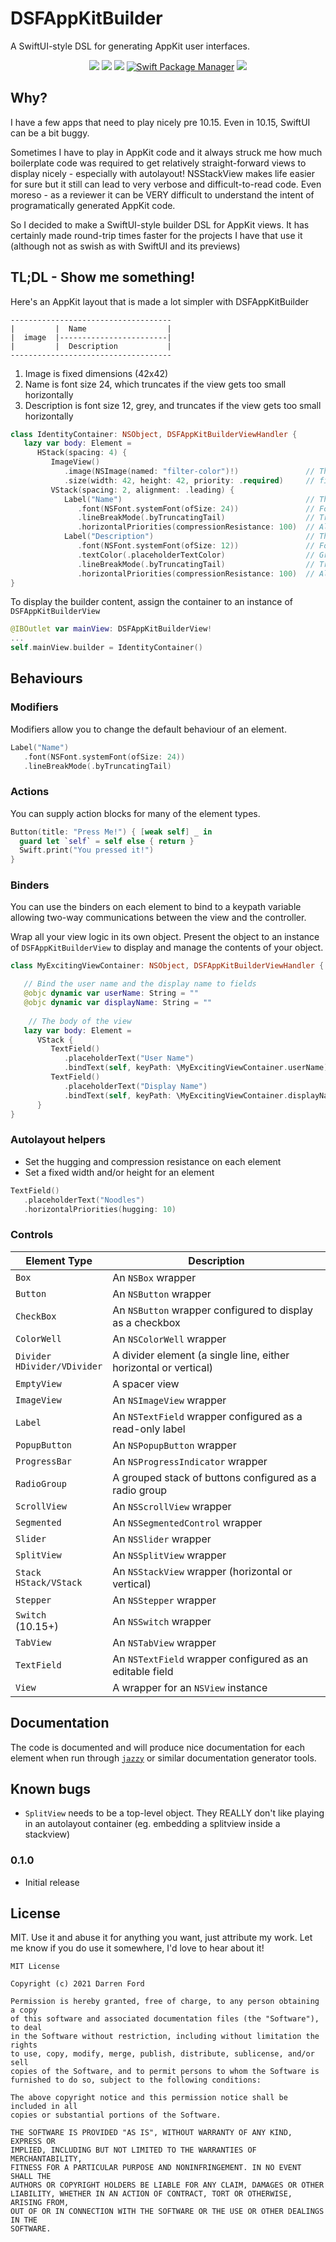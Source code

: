 # DSFAppKitBuilder

A SwiftUI-style DSL for generating AppKit user interfaces.

<p align="center">
    <img src="https://img.shields.io/github/v/tag/dagronf/DSFAppKitBuilder" />
    <img src="https://img.shields.io/badge/macOS-10.13+-red" />
    <img src="https://img.shields.io/badge/Swift-5.1-orange.svg" />
    <a href="https://swift.org/package-manager">
        <img src="https://img.shields.io/badge/spm-compatible-brightgreen.svg?style=flat" alt="Swift Package Manager" /></a>
    <img src="https://img.shields.io/badge/License-MIT-lightgrey" />
</p>

## Why?

I have a few apps that need to play nicely pre 10.15. Even in 10.15, SwiftUI can be a bit buggy.

Sometimes I have to play in AppKit code and it always struck me how much boilerplate code was required to get relatively straight-forward views to display nicely - especially with autolayout! NSStackView makes life easier for sure but it still can lead to very verbose and difficult-to-read code.  Even moreso - as a reviewer it can be VERY difficult to understand the intent of programatically generated AppKit code.

So I decided to make a SwiftUI-style builder DSL for AppKit views.  It has certainly made round-trip times faster for the projects I have that use it (although not as swish as with SwiftUI and its previews)

## TL;DL - Show me something!

Here's an AppKit layout that is made a lot simpler with DSFAppKitBuilder

```
------------------------------------
|         |  Name                  |
|  image  |------------------------|
|         |  Description           |
------------------------------------
```

1. Image is fixed dimensions (42x42)
2. Name is font size 24, which truncates if the view gets too small horizontally
3. Description is font size 12, grey, and truncates if the view gets too small horizontally

```swift
class IdentityContainer: NSObject, DSFAppKitBuilderViewHandler {
   lazy var body: Element =
      HStack(spacing: 4) {
         ImageView()
            .image(NSImage(named: "filter-color")!)               // The image
            .size(width: 42, height: 42, priority: .required)     // fixed size
         VStack(spacing: 2, alignment: .leading) {
            Label("Name")                                         // The label with title 'Name'
               .font(NSFont.systemFont(ofSize: 24))               // Font size 12
               .lineBreakMode(.byTruncatingTail)                  // Truncate line
               .horizontalPriorities(compressionResistance: 100)  // Allow the text field to compress
            Label("Description")                                  // The label with title 'Description'
               .font(NSFont.systemFont(ofSize: 12))               // Font size 12
               .textColor(.placeholderTextColor)                  // Grey text
               .lineBreakMode(.byTruncatingTail)                  // Truncate line
               .horizontalPriorities(compressionResistance: 100)  // Allow the text field to compress
}
```

To display the builder content, assign the container to an instance of `DSFAppKitBuilderView`

```swift
@IBOutlet var mainView: DSFAppKitBuilderView!
...
self.mainView.builder = IdentityContainer()
```


## Behaviours

### Modifiers

Modifiers allow you to change the default behaviour of an element.

```swift
Label("Name")
   .font(NSFont.systemFont(ofSize: 24))
   .lineBreakMode(.byTruncatingTail)
```

### Actions

You can supply action blocks for many of the element types.

```swift
Button(title: "Press Me!") { [weak self] _ in
  guard let `self` = self else { return }
  Swift.print("You pressed it!")
}
```

### Binders

You can use the binders on each element to bind to a keypath variable allowing two-way communications between the view and the controller.

Wrap all your view logic in its own object. Present the object to an instance of `DSFAppKitBuilderView` to display and manage the contents of your object.

```swift
class MyExcitingViewContainer: NSObject, DSFAppKitBuilderViewHandler {

   // Bind the user name and the display name to fields
   @objc dynamic var userName: String = ""
   @objc dynamic var displayName: String = ""
   	
   	// The body of the view
   lazy var body: Element =
      VStack {
         TextField()
            .placeholderText("User Name")
            .bindText(self, keyPath: \MyExcitingViewContainer.userName)
         TextField()
            .placeholderText("Display Name")
            .bindText(self, keyPath: \MyExcitingViewContainer.displayName)
      }
}
```

### Autolayout helpers

* Set the hugging and compression resistance on each element
* Set a fixed width and/or height for an element

```swift
TextField()
   .placeholderText("Noodles")
   .horizontalPriorities(hugging: 10)
```

### Controls

| Element Type     |  Description            |
|------------------|-------------------------|
| `Box`            | An `NSBox` wrapper      |
| `Button`         | An `NSButton` wrapper   |
| `CheckBox`       | An `NSButton` wrapper configured to display as a checkbox |
| `ColorWell`      | An `NSColorWell` wrapper |
| `Divider`<br/>`HDivider/VDivider` | A divider element (a single line, either horizontal or vertical) |
| `EmptyView`      | A spacer view |
| `ImageView`      | An `NSImageView` wrapper |
| `Label`          | An `NSTextField` wrapper configured as a read-only label |
| `PopupButton`    | An `NSPopupButton` wrapper |
| `ProgressBar`    | An `NSProgressIndicator` wrapper |
| `RadioGroup`     | A grouped stack of buttons configured as a radio group |
| `ScrollView`     | An `NSScrollView` wrapper |
| `Segmented`      | An `NSSegmentedControl` wrapper |
| `Slider`         | An `NSSlider` wrapper |
| `SplitView`      | An `NSSplitView` wrapper |
| `Stack`<br/>`HStack/VStack` | An `NSStackView` wrapper (horizontal or vertical) |
| `Stepper`        | An `NSStepper` wrapper |
| `Switch`<br/>(10.15+) | An `NSSwitch` wrapper |
| `TabView`        | An `NSTabView` wrapper |
| `TextField`      | An `NSTextField` wrapper configured as an editable field |
| `View`           | A wrapper for an `NSView` instance |

## Documentation

The code is documented and will produce nice documentation for each element when run through [`jazzy`](https://github.com/realm/jazzy) or similar documentation generator tools.

## Known bugs

* `SplitView` needs to be a top-level object. They REALLY don't like playing in an autolayout container (eg. embedding a splitview inside a stackview)

### 0.1.0

* Initial release

## License

MIT. Use it and abuse it for anything you want, just attribute my work. Let me know if you do use it somewhere, I'd love to hear about it!

```
MIT License

Copyright (c) 2021 Darren Ford

Permission is hereby granted, free of charge, to any person obtaining a copy
of this software and associated documentation files (the "Software"), to deal
in the Software without restriction, including without limitation the rights
to use, copy, modify, merge, publish, distribute, sublicense, and/or sell
copies of the Software, and to permit persons to whom the Software is
furnished to do so, subject to the following conditions:

The above copyright notice and this permission notice shall be included in all
copies or substantial portions of the Software.

THE SOFTWARE IS PROVIDED "AS IS", WITHOUT WARRANTY OF ANY KIND, EXPRESS OR
IMPLIED, INCLUDING BUT NOT LIMITED TO THE WARRANTIES OF MERCHANTABILITY,
FITNESS FOR A PARTICULAR PURPOSE AND NONINFRINGEMENT. IN NO EVENT SHALL THE
AUTHORS OR COPYRIGHT HOLDERS BE LIABLE FOR ANY CLAIM, DAMAGES OR OTHER
LIABILITY, WHETHER IN AN ACTION OF CONTRACT, TORT OR OTHERWISE, ARISING FROM,
OUT OF OR IN CONNECTION WITH THE SOFTWARE OR THE USE OR OTHER DEALINGS IN THE
SOFTWARE.
```
